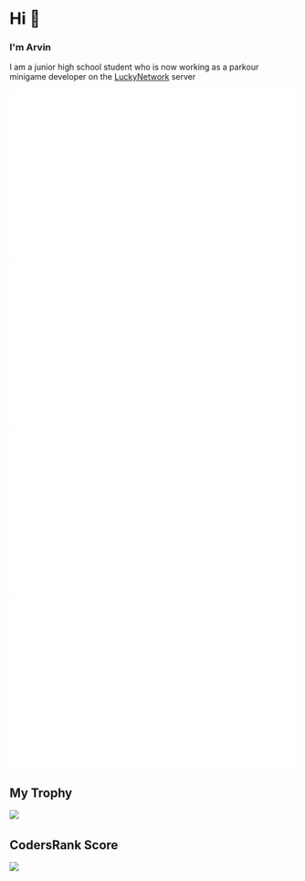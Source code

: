 # Hi 👋
### I'm Arvin
I am a junior high school student who is now working as a parkour minigame developer on the [LuckyNetwork](https://github.com/Lucky-Development-Department) server

![](https://raw.githubusercontent.com/ARVIN3108/github-stats/master/generated/overview.svg#gh-dark-mode-only)
![](https://raw.githubusercontent.com/ARVIN3108/github-stats/master/generated/overview.svg#gh-light-mode-only)
![](https://raw.githubusercontent.com/ARVIN3108/github-stats/master/generated/languages.svg#gh-dark-mode-only)
![](https://raw.githubusercontent.com/ARVIN3108/github-stats/master/generated/languages.svg#gh-light-mode-only)

## My Trophy
![](https://github-profile-trophy.vercel.app/?username=arvin3108&theme=discord)

## CodersRank Score
[![](https://cr-ss-service.azurewebsites.net/api/ScreenShot?widget=summary&username=arvin3108)](https://profile.codersrank.io/user/arvin3108)